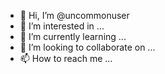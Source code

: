 - 👋 Hi, I’m @uncommonuser
- 👀 I’m interested in ...
- 🌱 I’m currently learning ...
- 💞️ I’m looking to collaborate on ...
- 📫 How to reach me ...

<!---
uncommonuser/uncommonuser is a ✨ special ✨ repository because its `README.md` (this file) appears on your GitHub profile.
You can click the Preview link to take a look at your changes.
--->
